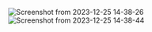 ![Screenshot from 2023-12-25 14-38-26](https://github.com/Papaxenidis/blog_fullstack/assets/36454034/32630804-ef4a-49fd-a95b-870b9703dcd8)
![Screenshot from 2023-12-25 14-38-44](https://github.com/Papaxenidis/blog_fullstack/assets/36454034/e56a5847-0eec-458c-a734-97b3d3fff318)
